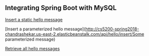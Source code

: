 
## Integrating Spring Boot with MySQL

[Insert a static hello message](http://cs5200-spring2018-chandrashekar.us-east-2.elasticbeanstalk.com/api/hello/insert)

[Insert a parameterized hello message](http://cs5200-spring2018-chandrashekar.us-east-2.elasticbeanstalk.com/api/hello/insert/Some parameterized message)

[Retrieve all hello messages](http://cs5200-spring2018-chandrashekar.us-east-2.elasticbeanstalk.com/api/hello/select/all)
